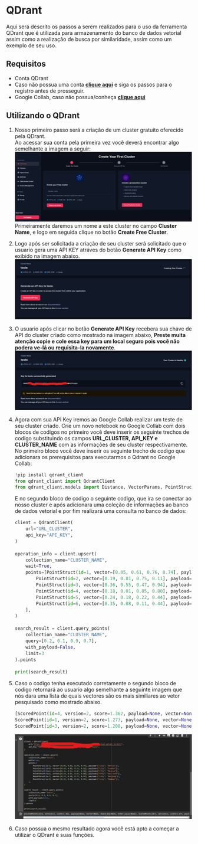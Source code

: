 # QDrant

Aqui será descrito os passos a serem realizados para o uso da ferramenta QDrant que é utilizada para armazenamento do banco de dados vetorial assim como a realização de busca por similaridade, assim como um exemplo de seu uso.

## Requisitos
- Conta QDrant
- Caso não possua uma conta [**clique aqui**](https://cloud.qdrant.io/login) e siga os passos para o registro antes de prosseguir.
- Google Collab, caso não possua/conheça [**clique aqui**](https://github.com/alacides/multi-output-taxonomy-classifier/tree/main/resources/Google%20Collab)

## Utilizando o QDrant
1. Nosso primeiro passo será a criação de um cluster gratuito oferecido pela QDrant.
<br>Ao acessar sua conta pela primeira vez você deverá encontrar algo semelhante a imagem a seguir:
![](https://github.com/alacides/multi-output-taxonomy-classifier/blob/main/resources/QDrant/Qdrant1.png?raw=true)
Primeiramente daremos um nome a este cluster no campo **Cluster Name**, e logo em seguida clique no botão **Create Free Cluster**.

2. Logo após ser solicitada a criação de seu cluster será solicitado que o usuario gera uma API KEY atráves do botão **Generate API Key** como exibido na imagem abaixo.
![](https://github.com/alacides/multi-output-taxonomy-classifier/blob/main/resources/QDrant/Qdrant2.png?raw=true)

3. O usuario após clicar no botão **Generate API Key** recebera sua chave de API do cluster criado como mostrado na imagem abaixo, **Preste muita atenção copie e cole essa key para um local seguro pois você não podera ve-lá ou requisita-la novamente**.
![](https://github.com/alacides/multi-output-taxonomy-classifier/blob/main/resources/QDrant/Qdrant3.png?raw=true)
4. Agora com sua API Key iremos ao Google Collab realizar um teste de seu cluster criado. Crie um novo notebook no Google Collab com dois blocos de codigos no primeiro você deve inserir os seguinte trechos de codigo substituindo os campos **URL_CLUSTER, API_KEY e CLUSTER_NAME** com as informações de seu cluster respectivamente.
No primeiro bloco você deve inserir os seguinte trecho de codigo que adicionara os prerequisitos para executarmos o Qdrant no Google Collab:
    ```python
    !pip install qdrant_client
    from qdrant_client import QdrantClient
    from qdrant_client.models import Distance, VectorParams, PointStruct
    ```
    E no segundo bloco de codigo o seguinte codigo, que ira se conectar ao nosso cluster e após adicionara uma coleção de informações ao banco de dados vetorial e por fim realizará uma consulta no banco de dados:
    ```python
    client = QdrantClient(
        url="URL_CLUSTER", 
        api_key="API_KEY",
    )

    operation_info = client.upsert(
        collection_name="CLUSTER_NAME",
        wait=True,
        points=[PointStruct(id=1, vector=[0.05, 0.61, 0.76, 0.74], payload={"city": "Berlin"}),
            PointStruct(id=2, vector=[0.19, 0.81, 0.75, 0.11], payload={"city": "London"}),
            PointStruct(id=3, vector=[0.36, 0.55, 0.47, 0.94], payload={"city": "Moscow"}),
            PointStruct(id=4, vector=[0.18, 0.01, 0.85, 0.80], payload={"city": "New York"}),
            PointStruct(id=5, vector=[0.24, 0.18, 0.22, 0.44], payload={"city": "Beijing"}),
            PointStruct(id=6, vector=[0.35, 0.08, 0.11, 0.44], payload={"city": "Mumbai"}),
        ],
    )

    search_result = client.query_points(
        collection_name="CLUSTER_NAME",
        query=[0.2, 0.1, 0.9, 0.7],
        with_payload=False,
        limit=3
    ).points

    print(search_result)
    ```
5. Caso o codigo tenha executado corretamente o segundo bloco de codigo retornará ao usuario algo semelhante a seguinte imagem que nós dara uma lista de quais vectores são os mais similiares ao vetor pesquisado como mostrado abaixo.
    ```python
    [ScoredPoint(id=4, version=2, score=1.362, payload=None, vector=None, shard_key=None, order_value=None), 
    ScoredPoint(id=1, version=2, score=1.273, payload=None, vector=None, shard_key=None, order_value=None), 
    ScoredPoint(id=3, version=2, score=1.208, payload=None, vector=None, shard_key=None, order_value=None)]
    ```
    ![](https://github.com/alacides/multi-output-taxonomy-classifier/blob/main/resources/QDrant/Qdrant4.png?raw=true)

6. Caso possua o mesmo resultado agora você está apto a começar a utilizar o QDrant e suas funções.